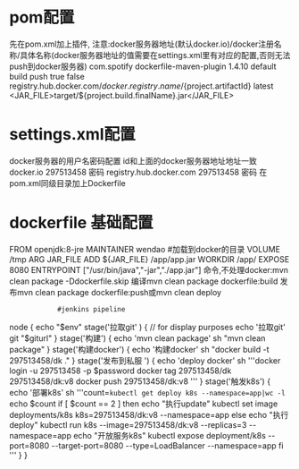  # pom配置
 先在pom.xml加上插件,
	注意:<repository>docker服务器地址(默认docker.io)/docker注册名称/具体名称</repository>(docker服务器地址的值需要在settings.xml里有对应的配置,否则无法push到docker服务器)
 <plugin>
				<groupId>com.spotify</groupId>
				<artifactId>dockerfile-maven-plugin</artifactId>
				<version>1.4.10</version>
				<executions>
					<execution>
						<id>default</id>
						<goals>
							<goal>build</goal>
							<goal>push</goal>
						</goals>
					</execution>
				</executions>
				<configuration>
					<useMavenSettingsForAuth>true</useMavenSettingsForAuth>
					<googleContainerRegistryEnabled>false </googleContainerRegistryEnabled>
					<repository>registry.hub.docker.com/${docker.registry.name}/${project.artifactId}</repository>
					<tag>latest</tag>
					<buildArgs>
						<JAR_FILE>target/${project.build.finalName}.jar</JAR_FILE>
					</buildArgs>
				</configuration>
			</plugin>
   # settings.xml配置
   docker服务器的用户名密码配置
   id和上面的docker服务器地址地址一致
   	 <server>
      <id>docker.io</id>
      <username>297513458</username>
      <password>密码</password>
    </server>
    <server>
      <id>registry.hub.docker.com</id> 
      <username>297513458</username>
      <password>密码</password>
    </server>
在pom.xml同级目录加上Dockerfile
# dockerfile 基础配置
FROM openjdk:8-jre
MAINTAINER wendao
#加载到docker的目录
VOLUME /tmp
ARG JAR_FILE
ADD ${JAR_FILE} /app/app.jar
WORKDIR /app/
EXPOSE 8080
ENTRYPOINT ["/usr/bin/java","-jar","./app.jar"]
命令,不处理docker:mvn clean package -Ddockerfile.skip
编译mvn clean package dockerfile:build
发布mvn clean package dockerfile:push或mvn clean deploy
				
				#jenkins pipeline
node {
   echo "$env"
   stage('拉取git'  ) { // for display purposes
     echo '拉取git'
     git "$giturl"
   }
   stage('构建') {
      echo 'mvn clean package'
       sh "mvn clean package"
   }
    stage('构建docker') {
      echo '构建docker'
      sh "docker build -t 297513458/dk ."
   }
   stage('发布到私服 ') {
      echo 'deploy docker'
      sh '''docker login -u 297513458 -p $password
            docker tag  297513458/dk 297513458/dk:v8
            docker push 297513458/dk:v8
      '''
   }
    stage('触发k8s') {
      echo '部署k8s'
       sh '''count=`kubectl get deploy k8s --namespace=app|wc -l`
          echo $count
       if [ $count == 2 ]
       then
            echo "执行update"
            kubectl set image deployments/k8s k8s=297513458/dk:v8 --namespace=app
        else
            echo "执行deploy"
            kubectl run k8s --image=297513458/dk:v8 --replicas=3 --namespace=app
            echo "开放服务k8s"
            kubectl expose deployment/k8s --port=8080 --target-port=8080 --type=LoadBalancer --namespace=app
        fi
        '''
   }
}
